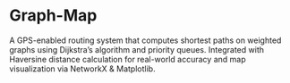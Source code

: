 # Graph-Map
A GPS-enabled routing system that computes shortest paths on weighted graphs using Dijkstra’s algorithm and priority queues. Integrated with Haversine distance calculation for real-world accuracy and map visualization via NetworkX &amp; Matplotlib.
